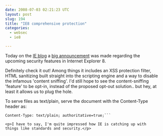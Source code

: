 ```yaml
---
date: 2008-07-03 02:21:23 UTC
layout: post
slug: 194
title: "IE8 comprehensive protection"
categories:
  - websec
  - ie8

---
```

<p>Today on the <a href="http://blogs.msdn.com/ie/">IE blog</a> a <a href="http://blogs.msdn.com/ie/archive/2008/07/02/ie8-security-part-v-comprehensive-protection.aspx">big announcement</a> was made regarding the upcoming security features in Internet Explorer 8.</p>

<p>Definitely check it out! Among things it includes an XSS protection filter, HTML sanitizing built straight into the scripting engine and a way to disable the infamous 'content sniffing'. I'd still hope to see the content-sniffing 'feature' to be opt-in, instead of the proposed opt-out solution.. but hey, at least it allows us to plug the hole.</p>

<p>To serve files as text/plain, serve the document with the Content-Type header as:</p>

```
Content-Type: text/plain; authoritative=true;```

<p>I have to say, I'm quite impressed how IE is catching up with things like standards and security.</p>